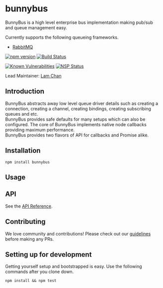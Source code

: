 # bunnybus
BunnyBus is a high level enterprise bus implementation making pub/sub and queue management easy. 

Currently supports the following queueing frameworks.

- [RabbitMQ](https://www.rabbitmq.com/)

[![npm version](https://badge.fury.io/js/bunnybus.svg)](https://badge.fury.io/js/bunnybus)
[![Build Status](https://travis-ci.org/xogroup/bunnybus.svg?branch=master)](https://travis-ci.org/xogroup/bunnybus)

[![Known Vulnerabilities](https://snyk.io/test/github/xogroup/bunnybus/badge.svg)](https://snyk.io/test/github/xogroup/bunnybus)
[![NSP Status](https://nodesecurity.io/orgs/xo-group/projects/0e507cfa-6ee8-4226-9613-9a4208fa2e63/badge)](https://nodesecurity.io/orgs/xo-group/projects/0e507cfa-6ee8-4226-9613-9a4208fa2e63)

Lead Maintainer: [Lam Chan](https://github.com/lamchakchan)

## Introduction
BunnyBus abstracts away low level queue driver details such as creating a connection, creating a channel, creating bindings, creating subscribing queues and etc.  
BunnyBus provides safe defaults for many setups which can also be configured.  The core of BunnyBus implements native node callbacks providing maximum performance.  
BunnyBus provides two flavors of API for callbacks and Promise alike.

## Installation
```
npm install bunnybus
```

## Usage

## API

See the [API Reference](http://github.com/xogroup/bunnybus/blob/master/API.md).

## Contributing

We love community and contributions! Please check out our [guidelines](http://github.com/xogroup/bunnybus/blob/master/.github/CONTRIBUTING.md) before making any PRs.

## Setting up for development

Getting yourself setup and bootstrapped is easy.  Use the following commands after you clone down.

```
npm install && npm test
```